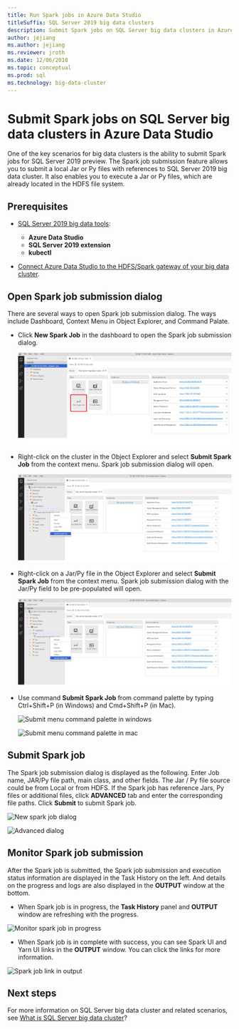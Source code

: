 ```yaml
---
title: Run Spark jobs in Azure Data Studio 
titleSuffix: SQL Server 2019 big data clusters
description: Submit Spark jobs on SQL Server big data clusters in Azure Data Studio.
author: jejiang
ms.author: jejiang
ms.reviewer: jroth
ms.date: 12/06/2018
ms.topic: conceptual
ms.prod: sql
ms.technology: big-data-cluster
---
```


# Submit Spark jobs on SQL Server big data clusters in Azure Data Studio

One of the key scenarios for big data clusters is the ability to submit Spark jobs for SQL Server 2019 preview. The Spark job submission feature allows you to submit a local Jar or Py files with references to SQL Server 2019 big data cluster. It also enables you to execute a Jar or Py files, which are already located in the HDFS file system. 

## Prerequisites

- [SQL Server 2019 big data tools](deploy-big-data-tools.md):
   - **Azure Data Studio**
   - **SQL Server 2019 extension**
   - **kubectl**

- [Connect Azure Data Studio to the HDFS/Spark gateway of your big data cluster](connect-to-big-data-cluster.md).

## Open Spark job submission dialog
There are several ways to open Spark job submission dialog. The ways include Dashboard, Context Menu in Object Explorer, and Command Palate.

+ Click **New Spark Job** in the dashboard to open the Spark job submission dialog.

    ![Submit menu by clicking dashboard](./media/submit-spark-job/new-spark-job.png)
 
+ Right-click on the cluster in the Object Explorer and select **Submit Spark Job** from the context menu. Spark job submission dialog will open.  
 
    ![Submit menu by right-click cluster](./media/submit-spark-job/submit-spark-job.png)

+ Right-click on a Jar/Py file in the Object Explorer and select **Submit Spark Job** from the context menu. Spark job submission dialog with the Jar/Py field to be pre-populated will open. 
 
    ![Submit menu by right-click file](./media/submit-spark-job/submit-spark-job-2.png)

+ Use command **Submit Spark Job** from command palette by typing Ctrl+Shift+P (in Windows) and Cmd+Shift+P (in Mac).

    ![Submit menu command palette in windows](./media/submit-spark-job/submit-spark-job-3.png)

    ![Submit menu command palette in mac](./media/submit-spark-job/submit-spark-job-4.png)
  
 
## Submit Spark job 
The Spark job submission dialog is displayed as the following. Enter Job name, JAR/Py file path, main class, and other fields. The Jar / Py file source could be from Local or from HDFS. If the Spark job has reference Jars, Py files or additional files, click **ADVANCED** tab and enter the corresponding file paths. Click **Submit** to submit Spark job.
 
![New spark job dialog](./media/submit-spark-job/submit-spark-job-section.png)

![Advanced dialog](./media/submit-spark-job/submit-spark-job-section-1.png)

## Monitor Spark job submission
After the Spark job is submitted, the Spark job submission and execution status information are displayed in the Task History on the left. And details on the progress and logs are also displayed in the **OUTPUT** window at the bottom.
+ When Spark job is in progress, the **Task History** panel and **OUTPUT** window are refreshing with the progress.

![Monitor spark job in progress](./media/submit-spark-job/monitor-spark-job-submission.png)

+ When Spark job is in complete with success, you can see Spark UI and Yarn UI links in the **OUTPUT** window. You can click the links for more information.

![Spark job link in output](./media/submit-spark-job/monitor-spark-job-submission-2.png)

## Next steps
For more information on SQL Server big data cluster and related scenarios, see [What is SQL Server big data cluster](big-data-cluster-overview.md)?

